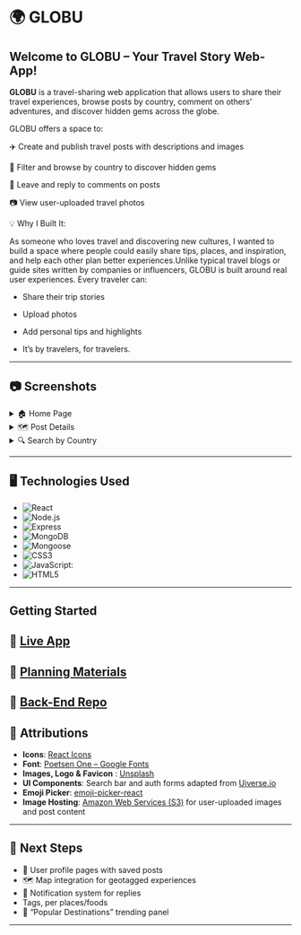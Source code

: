 # 🌍 GLOBU

## Welcome to **GLOBU – Your Travel Story Web-App!**

**GLOBU** is a travel-sharing web application that allows users to share their travel experiences, browse posts by country, comment on others’ adventures, and discover hidden gems across the globe.

GLOBU offers a space to:

✈️ Create and publish travel posts with descriptions and images

📍 Filter and browse by country to discover hidden gems

💬 Leave and reply to comments on posts

📷 View user-uploaded travel photos

💡 Why I Built It:

As someone who loves travel and discovering new cultures, I wanted to build a space where people could easily share tips, places, and inspiration, and help each other plan better experiences.Unlike typical travel blogs or guide sites written by companies or influencers, GLOBU is built around real user experiences. Every traveler can:

- Share their trip stories

- Upload photos

- Add personal tips and highlights

- It’s by travelers, for travelers.

---

## 📷 Screenshots

<details>
  <summary>🏠 Home Page</summary>

| Introduction and recent posts              |
| ------------------------------------------ |
| ![Home](./frontend/public/images/home.png) |

</details>

<details>
  <summary>🗺️ Post Details</summary>

| Full post content with comments and photos                 |
| ---------------------------------------------------------- |
| ![Post Details](./frontend/public/images/post-details.png) |

</details>

<details>
  <summary>🔍 Search by Country</summary>

| Search and filter posts interactively                |
| ---------------------------------------------------- |
| ![Search](./frontend/public/images/post-details.png) |

</details>

---

## 🖥️ Technologies Used

- ![React](https://img.shields.io/badge/-React-333?style=flat&logo=react)
- ![Node.js](https://img.shields.io/badge/-Node.js-333?style=flat&logo=node.js)
- ![Express](https://img.shields.io/badge/-Express-333?style=flat&logo=express)
- ![MongoDB](https://img.shields.io/badge/-MongoDB-333?style=flat&logo=mongodb)
- ![Mongoose](https://img.shields.io/badge/-Mongoose-333?style=flat&logo=mongoose)
- ![CSS3](https://img.shields.io/badge/-CSS-333?style=flat&logo=css3)
- ![JavaScript:](https://img.shields.io/badge/-JavaScript-333?style=flat&logo=javascript)
- ![HTML5](https://img.shields.io/badge/-HTML5-333?style=flat&logo=html5)

---

## Getting Started

## 🔗 [Live App](https://travel-globu-cc6a6fb5e565.herokuapp.com/)

## 🔗 [Planning Materials](https://trello.com/b/kjtarIqa/project-3-%F0%9F%8C%8D-globu)

## 🔗 [ Back-End Repo](https://github.com/ommadova/globu/tree/main/backend)

## 🙌 Attributions

- **Icons**: [React Icons](https://react-icons.github.io/react-icons/)
- **Font**: [Poetsen One – Google Fonts](https://fonts.google.com/specimen/Poetsen+One)
- **Images, Logo & Favicon** : [Unsplash](https://unsplash.com)
- **UI Components**: Search bar and auth forms adapted from [Uiverse.io](https://uiverse.io)
- **Emoji Picker**: [emoji-picker-react](https://www.npmjs.com/package/emoji-picker-react)
- **Image Hosting**: [Amazon Web Services (S3)](https://aws.amazon.com/s3/) for user-uploaded images and post content

---

## 🌱 Next Steps

- 🧳 User profile pages with saved posts
- 🗺️ Map integration for geotagged experiences
- 🔔 Notification system for replies
- Tags, per places/foods
- 🧭 “Popular Destinations” trending panel

---
